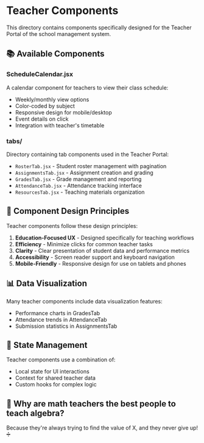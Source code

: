 # Teacher Components

This directory contains components specifically designed for the Teacher Portal of the school management system.

## 📚 Available Components

### ScheduleCalendar.jsx
A calendar component for teachers to view their class schedule:
- Weekly/monthly view options
- Color-coded by subject
- Responsive design for mobile/desktop
- Event details on click
- Integration with teacher's timetable

### tabs/
Directory containing tab components used in the Teacher Portal:
- `RosterTab.jsx` - Student roster management with pagination
- `AssignmentsTab.jsx` - Assignment creation and grading
- `GradesTab.jsx` - Grade management and reporting
- `AttendanceTab.jsx` - Attendance tracking interface
- `ResourcesTab.jsx` - Teaching materials organization

## 🔄 Component Design Principles

Teacher components follow these design principles:
1. **Education-Focused UX** - Designed specifically for teaching workflows
2. **Efficiency** - Minimize clicks for common teacher tasks
3. **Clarity** - Clear presentation of student data and performance metrics
4. **Accessibility** - Screen reader support and keyboard navigation
5. **Mobile-Friendly** - Responsive design for use on tablets and phones

## 📊 Data Visualization

Many teacher components include data visualization features:
- Performance charts in GradesTab
- Attendance trends in AttendanceTab
- Submission statistics in AssignmentsTab

## 🔄 State Management

Teacher components use a combination of:
- Local state for UI interactions
- Context for shared teacher data
- Custom hooks for complex logic

## 🧮 Why are math teachers the best people to teach algebra?

Because they're always trying to find the value of X, and they never give up! ➗ 